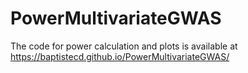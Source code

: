 # PowerMultivariateGWAS

The code for power calculation and plots is available at <https://baptistecd.github.io/PowerMultivariateGWAS/>

 

